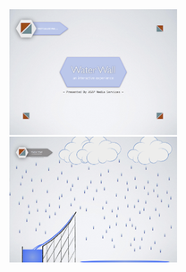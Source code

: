 <img src="Images/Initializing.png" alt="Initialization Screen" width="300">
<img src="Images/RainwaterCollection.png" alt="Rainwater Collection" width="300">
